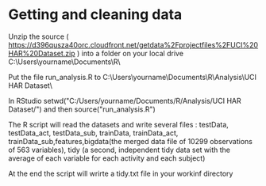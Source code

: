 Getting and cleaning data
========================================================

Unzip the source ( https://d396qusza40orc.cloudfront.net/getdata%2Fprojectfiles%2FUCI%20HAR%20Dataset.zip ) into a folder on your local drive C:\Users\yourname\Documents\R\

Put the file run_analysis.R to C:\Users\yourname\Documents\R\Analysis\UCI HAR Dataset\

In RStudio setwd("C:/Users/yourname/Documents/R/Analysis/UCI HAR Dataset/") and then source("run_analysis.R") 

The R script will read the datasets and write several files : testData, testData_act, testData_sub, trainData, trainData_act, trainData_sub,features,bigdata(the merged data file of 10299 observations of 563 variables), tidy (a second, independent tidy data set with the average of each variable for each activity and each subject)

At the end the script will wrirte a tidy.txt file in your workinf directory


